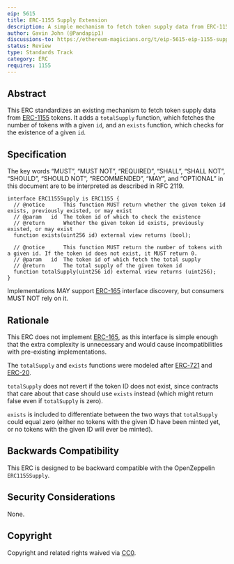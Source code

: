 ```yaml
---
eip: 5615
title: ERC-1155 Supply Extension
description: A simple mechanism to fetch token supply data from ERC-1155 tokens
author: Gavin John (@Pandapip1)
discussions-to: https://ethereum-magicians.org/t/eip-5615-eip-1155-supply-extension/10732
status: Review
type: Standards Track
category: ERC
requires: 1155
---
```


## Abstract

This ERC standardizes an existing mechanism to fetch token supply data from [ERC-1155](./eip-1155.md) tokens. It adds a `totalSupply` function, which fetches the number of tokens with a given `id`, and an `exists` function, which checks for the existence of a given `id`.

## Specification

The key words “MUST”, “MUST NOT”, “REQUIRED”, “SHALL”, “SHALL NOT”, “SHOULD”, “SHOULD NOT”, “RECOMMENDED”, “MAY”, and “OPTIONAL” in this document are to be interpreted as described in RFC 2119.

```solidity
interface ERC1155Supply is ERC1155 {
  // @notice      This function MUST return whether the given token id exists, previously existed, or may exist
  // @param   id  The token id of which to check the existence
  // @return      Whether the given token id exists, previously existed, or may exist
  function exists(uint256 id) external view returns (bool);

  // @notice      This function MUST return the number of tokens with a given id. If the token id does not exist, it MUST return 0.
  // @param   id  The token id of which fetch the total supply
  // @return      The total supply of the given token id
  function totalSupply(uint256 id) external view returns (uint256);
}
```

Implementations MAY support [ERC-165](./eip-165.md) interface discovery, but consumers MUST NOT rely on it.

## Rationale

This ERC does not implement [ERC-165](./eip-165.md), as this interface is simple enough that the extra complexity is unnecessary and would cause incompatibilities with pre-existing implementations.

The `totalSupply` and `exists` functions were modeled after [ERC-721](./eip-721.md) and [ERC-20](./eip-20.md).

`totalSupply` does not revert if the token ID does not exist, since contracts that care about that case should use `exists` instead (which might return false even if `totalSupply` is zero).

`exists` is included to differentiate between the two ways that `totalSupply` could equal zero (either no tokens with the given ID have been minted yet, or no tokens with the given ID will ever be minted).

## Backwards Compatibility

This ERC is designed to be backward compatible with the OpenZeppelin `ERC1155Supply`.

## Security Considerations

None.

## Copyright

Copyright and related rights waived via [CC0](../LICENSE.md).
